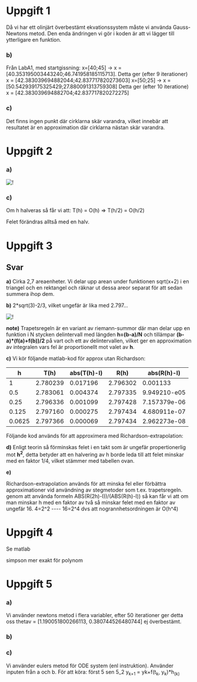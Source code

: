 # Uppgift 1
Då vi har ett olinjärt överbestämt ekvationssystem måste vi använda Gauss-Newtons metod. Den enda ändringen vi gör i koden är att vi lägger till ytterligare en funktion.
### b)
Från LabA1, med startgissning:
x=[40;45] -> x = [40.353195003443240;46.741958185115713].
Detta ger (efter 9 iterationer) x = [42.383039694882044;42.837717820273603]
x=[50;25] -> x = [50.542939175325429;27.880091313759308]
Detta ger (efter 10 iteratione) x = [42.383039694882704;42.837717820272275]

### c)
Det finns ingen punkt där cirklarna skär varandra, vilket innebär att resultatet är en approximation där cirklarna nästan skär varandra.

# Uppgift 2
### a)
![!](https://i.imgur.com/SWC6RCl.jpg)
### c)

Om h halveras så får vi att:
T(h) = O(h)
=> T(h/2) = O(h/2)

Felet förändras alltså med en halv.

# Uppgift 3
## Svar

**a)**
Cirka 2,7 areaenheter.
Vi delar upp arean under funktionen sqrt(x+2) i en triangel och en rektangel och räknar ut dessa areor separat för att sedan summera ihop dem.

**b)**
2*sqrt(3)-2/3, vilket ungefär är lika med 2.797...

![!](http://i.imgur.com/LEt4ifJ.jpg)

**note)**
Trapetsregeln är en variant av riemann-summor där man delar upp en funktion i N stycken delintervall med längden **h=(b-a)/N** och tillämpar **(b-a)*(f(a)+f(b))/2** på vart och ett av delintervallen, vilket ger en approximation av integralen vars fel är proportionellt mot valet av **h**.

**c)**
Vi kör följande matlab-kod för approx utan Richardson:


|     h   |T(h)         |abs(T(h)-I)  |R(h)         |abs(R(h)-I)  |
|---------|-------------|-------------|-------------|-------------|
| 1       |2.780239     |0.017196     |2.796302     |0.001133     |
| 0.5     |2.783061     |0.004374     |2.797335     |9.949210-e05 |
| 0.25    |2.796336     |0.001099     |2.797428     |7.157379e-06 |
| 0.125   |2.797160     |0.000275     |2.797434     |4.680911e-07 |
| 0.0625  |2.797366     |0.000069     |2.797434     |2.962273e-08 |

Följande kod används för att approximera med Richardson-extrapolation:


**d)**
Enligt teorin så förminskas felet i en takt som är ungefär propertionerlig mot **h<sup>2</sup>**, detta betyder att en halvering av h borde leda till att felet minskar med en faktor 1/4, vilket stämmer med tabellen ovan.

**e)**

Richardson-extrapolation används för att minska fel eller förbättra approximationer vid användning av stegmetoder som t.ex. trapetsregeln.
genom att använda formeln ABS(R(2h)-I))/(ABS(R(h)-I)) så kan får vi att om man minskar h med en faktor av två så minskar felet med en faktor av ungefär 16. 4=2^2 ---- 16=2^4 dvs att nogrannhetsordningen är  O(h^4)

# Uppgift 4
Se matlab

simpson mer exakt för polynom

# Uppgift 5
### a)
Vi använder newtons metod i flera variabler, efter 50 iterationer ger detta oss thetav = [1.190051800266113,   0.380744526480744]
ej överbestämt. 
### b)


### c)
Vi använder eulers metod för ODE system (enl instruktion). Använder inputen från a och b. För att köra: först 5 sen 5_2
y<sub>k+1</sub> = yk+f(t<sub>k</sub>, y<sub>k</sub>)\*h<sub>(k)</sub>
